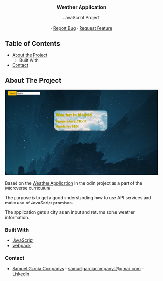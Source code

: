 
  <h3 align="center">Weather Application</h3>

  <p align="center">
    JavaScript Project
    <br />
    <br />
    ·
    <a href="https://github.com/samgaco/todolist/issues">Report Bug</a>
    ·
    <a href="https://github.com/samgaco/todolist/issues">Request Feature</a>
  </p>
</p>


<!-- TABLE OF CONTENTS -->
## Table of Contents

* [About the Project](#about-the-project)
  * [Built With](#built-with)
* [Contact](#Contact)




<!-- ABOUT THE PROJECT -->
## About The Project

  <a href="#">
    <img src="src/about.png" alt="Logo">
  </a>

Based on the [Weather Application](https://www.theodinproject.com/courses/javascript/lessons/weather-app) in the odin project as a part of the Microverse curriculum

The purpose is to get a good understanding how to use API services and make use of JavaScript promises.

The application gets a city as an input and returns some weather information.


### Built With
* [JavaScript](https://www.javascript.com/)
* [webpack](https://webpack.js.org/)


### Contact

* [Samuel García Companys](https://github.com/samgaco) - samuelgarciacompanys@gmail.com - [Linkedin](https://www.linkedin.com/in/samuel-garc%C3%ADa-companys-0a848284/)
